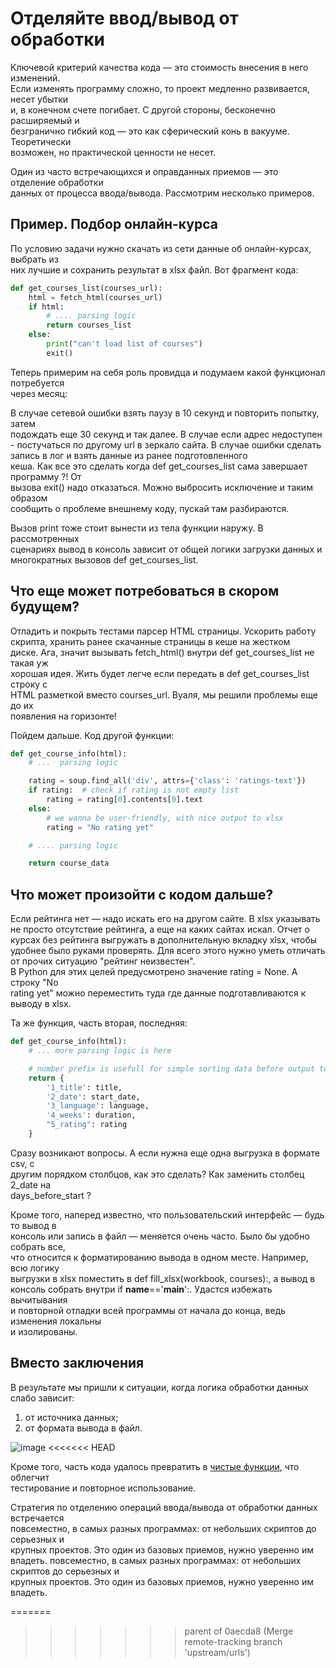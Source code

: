 # Отделяйте ввод/вывод от обработки

Ключевой критерий качества кода — это стоимость внесения в него изменений.  
Если изменять программу сложно, то проект медленно развивается, несет убытки  
и, в конечном счете погибает. С другой стороны, бесконечно расширяемый и  
безгранично гибкий код — это как сферический конь в вакууме. Теоретически  
возможен, но практической ценности не несет.

Один из часто встречающихся и оправданных приемов — это отделение обработки  
данных от процесса ввода/вывода. Рассмотрим несколько примеров.

## Пример. Подбор онлайн-курса

По условию задачи нужно скачать из сети данные об онлайн-курсах, выбрать из  
них лучшие и сохранить результат в xlsx файл. Вот фрагмент кода:

``` python
def get_courses_list(courses_url):
    html = fetch_html(courses_url)
    if html:
        # .... parsing logic
        return courses_list
    else:
        print("can't load list of courses")
        exit()
```

Теперь примерим на себя роль провидца и подумаем какой функционал потребуется  
через месяц:

В случае сетевой ошибки взять паузу в 10 секунд и повторить попытку, затем  
подождать еще 30 секунд и так далее.
В случае если адрес недоступен - постучаться по другому url в зеркало сайта.
В случае ошибки сделать запись в лог и взять данные из ранее подготовленного  
кеша.
Как все это сделать когда def get_courses_list сама завершает программу ?! От  
вызова exit() надо отказаться. Можно выбросить исключение и таким образом  
сообщить о проблеме внешнему коду, пускай там разбираются.

Вызов print тоже стоит вынести из тела функции наружу. В рассмотренных  
сценариях вывод в консоль зависит от общей логики загрузки данных и  
многократных вызовов def get_courses_list.

## Что еще может потребоваться в скором будущем?

Отладить и покрыть тестами парсер HTML страницы.
Ускорить работу скрипта, хранить ранее скачанные страницы в кеше на жестком  
диске.
Ага, значит вызывать fetch_html() внутри def get_courses_list не такая уж  
хорошая идея. Жить будет легче если передать в def get_courses_list строку с  
HTML разметкой вместо courses_url. Вуаля, мы решили проблемы еще до их  
появления на горизонте!

Пойдем дальше. Код другой функции:

``` python
def get_course_info(html):
    # ...  parsing logic

    rating = soup.find_all('div', attrs={'class': 'ratings-text'})
    if rating:  # check if rating is not empty list
        rating = rating[0].contents[0].text
    else:
        # we wanna be user-friendly, with nice output to xlsx
        rating = "No rating yet"

    # .... parsing logic

    return course_data
```

## Что может произойти с кодом дальше?

Если рейтинга нет — надо искать его на другом сайте.
В xlsx указывать не просто отсутствие рейтинга, а еще на каких сайтах искал.
Отчет о курсах без рейтинга выгружать в дополнительную вкладку xlsx, чтобы  
удобнее было руками проверять.
Для всего этого нужно уметь отличать от прочих ситуацию "рейтинг неизвестен".  
В Python для этих целей предусмотрено значение rating = None. А строку "No  
rating yet" можно переместить туда где данные подготавливаются к выводу в xlsx.

Та же функция, часть вторая, последняя:

``` python
def get_course_info(html):
    # ... more parsing logic is here

    # number prefix is usefull for simple sorting data before output to xlsx
    return {
        '1_title': title,
        '2_date': start_date,
        '3_language': language,
        '4_weeks': duration,
        "5_rating": rating
    }
```

Сразу возникают вопросы. А если нужна еще одна выгрузка в формате csv, с  
другим порядком столбцов, как это сделать? Как заменить столбец 2_date на  
days_before_start ?

Кроме того, наперед известно, что пользовательский интерфейс — будь то вывод в  
консоль или запись в файл — меняется очень часто. Было бы удобно собрать все,  
что относится к форматированию вывода в одном месте. Например, всю логику  
выгрузки в xlsx поместить в def fill_xlsx(workbook, courses):, а вывод в  
консоль собрать внутри if __name__=='__main__':. Удастся избежать вычитывания  
и повторной отладки всей программы от начала до конца, ведь изменения локальны  
и изолированы.

## Вместо заключения

В результате мы пришли к ситуации, когда логика обработки данных слабо зависит:

1. от источника данных;
2. от формата вывода в файл.

![image](https://dvmn.org/filer/canonical/1594117412/678/)
<<<<<<< HEAD

Кроме того, часть кода удалось превратить в [чистые функции](https://devman.org/encyclopedia/decomposition/decomposition_pure_functions/), что облегчит  
тестирование и повторное использование.

Стратегия по отделению операций ввода/вывода от обработки данных встречается  
повсеместно, в самых разных программах: от небольших скриптов до серьезных и  
крупных проектов. Это один из базовых приемов, нужно уверенно им владеть.
повсеместно, в самых разных программах: от небольших скриптов до серьезных и  
крупных проектов. Это один из базовых приемов, нужно уверенно им владеть.

=======
>>>>>>> parent of 0aecda8 (Merge remote-tracking branch 'upstream/urls')
